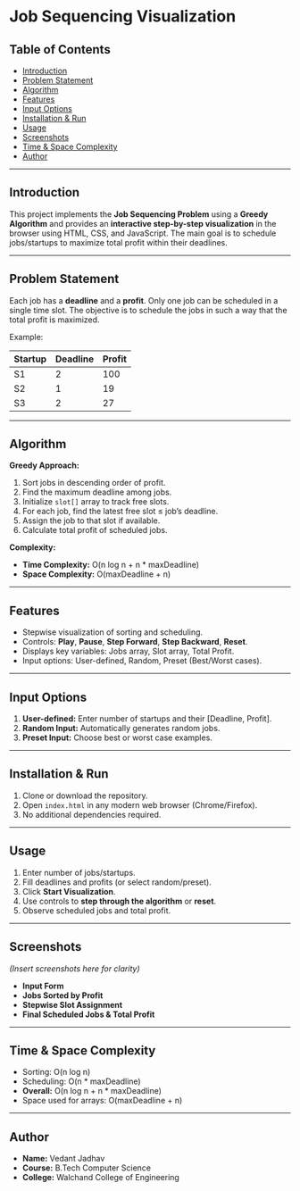 # Job Sequencing Visualization

## Table of Contents
- [Introduction](#introduction)  
- [Problem Statement](#problem-statement)  
- [Algorithm](#algorithm)  
- [Features](#features)  
- [Input Options](#input-options)  
- [Installation & Run](#installation--run)  
- [Usage](#usage)  
- [Screenshots](#screenshots)  
- [Time & Space Complexity](#time--space-complexity)  
- [Author](#author)  

---

## Introduction
This project implements the **Job Sequencing Problem** using a **Greedy Algorithm** and provides an **interactive step-by-step visualization** in the browser using HTML, CSS, and JavaScript. The main goal is to schedule jobs/startups to maximize total profit within their deadlines.  

---

## Problem Statement
Each job has a **deadline** and a **profit**. Only one job can be scheduled in a single time slot. The objective is to schedule the jobs in such a way that the total profit is maximized.

Example:

| Startup | Deadline | Profit |
|---------|----------|--------|
| S1      | 2        | 100    |
| S2      | 1        | 19     |
| S3      | 2        | 27     |

---

## Algorithm
**Greedy Approach:**
1. Sort jobs in descending order of profit.  
2. Find the maximum deadline among jobs.  
3. Initialize `slot[]` array to track free slots.  
4. For each job, find the latest free slot ≤ job’s deadline.  
5. Assign the job to that slot if available.  
6. Calculate total profit of scheduled jobs.  

**Complexity:**
- **Time Complexity:** O(n log n + n * maxDeadline)  
- **Space Complexity:** O(maxDeadline + n)  

---

## Features
- Stepwise visualization of sorting and scheduling.  
- Controls: **Play**, **Pause**, **Step Forward**, **Step Backward**, **Reset**.  
- Displays key variables: Jobs array, Slot array, Total Profit.  
- Input options: User-defined, Random, Preset (Best/Worst cases).  

---

## Input Options
1. **User-defined:** Enter number of startups and their [Deadline, Profit].  
2. **Random Input:** Automatically generates random jobs.  
3. **Preset Input:** Choose best or worst case examples.  

---

## Installation & Run
1. Clone or download the repository.  
2. Open `index.html` in any modern web browser (Chrome/Firefox).  
3. No additional dependencies required.  

---

## Usage
1. Enter number of jobs/startups.  
2. Fill deadlines and profits (or select random/preset).  
3. Click **Start Visualization**.  
4. Use controls to **step through the algorithm** or **reset**.  
5. Observe scheduled jobs and total profit.  

---

## Screenshots
*(Insert screenshots here for clarity)*  
- **Input Form**  
- **Jobs Sorted by Profit**  
- **Stepwise Slot Assignment**  
- **Final Scheduled Jobs & Total Profit**  

---

## Time & Space Complexity
- Sorting: O(n log n)  
- Scheduling: O(n * maxDeadline)  
- **Overall:** O(n log n + n * maxDeadline)  
- Space used for arrays: O(maxDeadline + n)  

---

## Author
- **Name:** Vedant Jadhav  
- **Course:** B.Tech Computer Science  
- **College:** Walchand College of Engineering  
